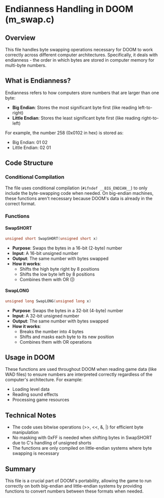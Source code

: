 # Endianness Handling in DOOM (m_swap.c)

## Overview
This file handles byte swapping operations necessary for DOOM to work correctly across different computer architectures. Specifically, it deals with endianness - the order in which bytes are stored in computer memory for multi-byte numbers.

## What is Endianness?
Endianness refers to how computers store numbers that are larger than one byte:
- **Big Endian**: Stores the most significant byte first (like reading left-to-right)
- **Little Endian**: Stores the least significant byte first (like reading right-to-left)

For example, the number 258 (0x0102 in hex) is stored as:
- Big Endian: 01 02
- Little Endian: 02 01

## Code Structure

### Conditional Compilation
The file uses conditional compilation (`#ifndef __BIG_ENDIAN__`) to only include the byte-swapping code when needed. On big-endian machines, these functions aren't necessary because DOOM's data is already in the correct format.

### Functions

#### SwapSHORT
```c
unsigned short SwapSHORT(unsigned short x)
```
- **Purpose**: Swaps the bytes in a 16-bit (2-byte) number
- **Input**: A 16-bit unsigned number
- **Output**: The same number with bytes swapped
- **How it works**: 
  - Shifts the high byte right by 8 positions
  - Shifts the low byte left by 8 positions
  - Combines them with OR (|)

#### SwapLONG
```c
unsigned long SwapLONG(unsigned long x)
```
- **Purpose**: Swaps the bytes in a 32-bit (4-byte) number
- **Input**: A 32-bit unsigned number
- **Output**: The same number with bytes swapped
- **How it works**:
  - Breaks the number into 4 bytes
  - Shifts and masks each byte to its new position
  - Combines them with OR operations

## Usage in DOOM
These functions are used throughout DOOM when reading game data (like WAD files) to ensure numbers are interpreted correctly regardless of the computer's architecture. For example:
- Loading level data
- Reading sound effects
- Processing game resources

## Technical Notes
- The code uses bitwise operations (>>, <<, &, |) for efficient byte manipulation
- No masking with 0xFF is needed when shifting bytes in SwapSHORT due to C's handling of unsigned shorts
- The functions are only compiled on little-endian systems where byte swapping is necessary

## Summary
This file is a crucial part of DOOM's portability, allowing the game to run correctly on both big-endian and little-endian systems by providing functions to convert numbers between these formats when needed.
